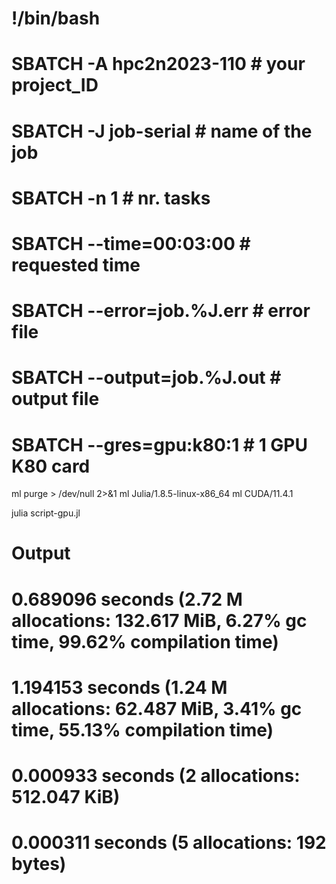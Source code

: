 # !/bin/bash

# SBATCH -A hpc2n2023-110     # your project_ID

# SBATCH -J job-serial        # name of the job

# SBATCH -n 1                 # nr. tasks

# SBATCH --time=00:03:00      # requested time

# SBATCH --error=job.%J.err   # error file

# SBATCH --output=job.%J.out  # output file

# SBATCH --gres=gpu:k80:1     # 1 GPU K80 card

ml purge  > /dev/null 2>&1
ml Julia/1.8.5-linux-x86_64
ml CUDA/11.4.1

julia script-gpu.jl


# Output

# 0.689096 seconds (2.72 M allocations: 132.617 MiB, 6.27% gc time, 99.62% compilation time)

# 1.194153 seconds (1.24 M allocations: 62.487 MiB, 3.41% gc time, 55.13% compilation time)

# 0.000933 seconds (2 allocations: 512.047 KiB)

# 0.000311 seconds (5 allocations: 192 bytes)
